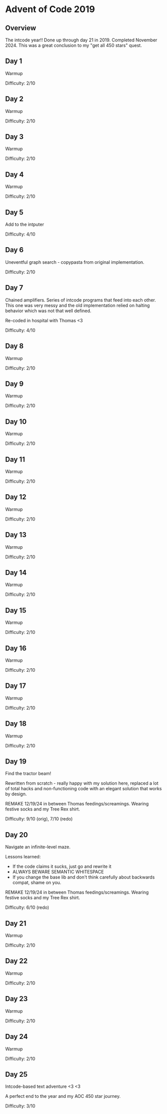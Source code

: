 # Advent of Code 2019
## Overview
The intcode year!! Done up through day 21 in 2019. Completed November 2024. This was a great conclusion to my "get all 450 stars" quest.

## Day 1
Warmup

Difficulty: 2/10

## Day 2
Warmup

Difficulty: 2/10

## Day 3
Warmup

Difficulty: 2/10

## Day 4
Warmup

Difficulty: 2/10

## Day 5
Add to the intputer

Difficulty: 4/10

## Day 6
Uneventful graph search - copypasta from original implementation.

Difficulty: 2/10

## Day 7
Chained amplifiers. Series of intcode programs that feed into each other. This one was very messy and the old implementation relied on halting behavior which was not that well defined.

Re-coded in hospital with Thomas <3

Difficulty: 4/10

## Day 8
Warmup

Difficulty: 2/10

## Day 9
Warmup

Difficulty: 2/10

## Day 10
Warmup

Difficulty: 2/10

## Day 11
Warmup

Difficulty: 2/10

## Day 12
Warmup

Difficulty: 2/10

## Day 13
Warmup

Difficulty: 2/10

## Day 14
Warmup

Difficulty: 2/10

## Day 15
Warmup

Difficulty: 2/10

## Day 16
Warmup

Difficulty: 2/10

## Day 17
Warmup

Difficulty: 2/10

## Day 18
Warmup

Difficulty: 2/10

## Day 19
Find the tractor beam!

Rewritten from scratch - really happy with my solution here, replaced a lot of total hacks and non-functioning code with an elegant solution that works by design.

REMAKE 12/19/24 in between Thomas feedings/screamings. Wearing festive socks and my Tree Rex shirt.

Difficulty: 9/10 (orig), 7/10 (redo)

## Day 20
Navigate an infinite-level maze.

Lessons learned:
- If the code claims it sucks, just go and rewrite it
- ALWAYS BEWARE SEMANTIC WHITESPACE
- If you change the base lib and don't think carefully about backwards compat, shame on you.

REMAKE 12/19/24 in between Thomas feedings/screamings. Wearing festive socks and my Tree Rex shirt.

Difficulty: 6/10 (redo)

## Day 21
Warmup

Difficulty: 2/10

## Day 22
Warmup

Difficulty: 2/10

## Day 23
Warmup

Difficulty: 2/10


## Day 24
Warmup

Difficulty: 2/10


## Day 25
Intcode-based text adventure <3 <3

A perfect end to the year and my AOC 450 star journey.

Difficulty: 3/10
